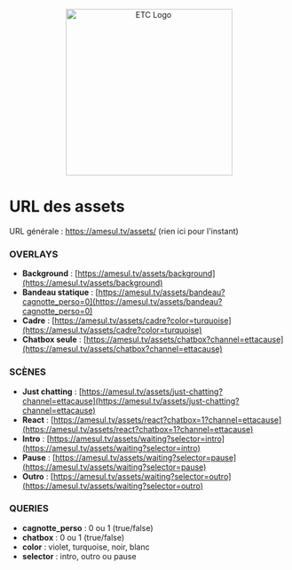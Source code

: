 <p align="center"><a href="https://amesul.tv" target="_blank"><img src="https://amesul.tv/storage/images/logo_ETC-flat.png" width="300" alt="ETC Logo"></a></p>

# URL des assets

URL générale : https://amesul.tv/assets/ (rien ici pour l'instant)

### OVERLAYS

- **Background** : [https://amesul.tv/assets/background](https://amesul.tv/assets/background)
- **Bandeau statique** : [https://amesul.tv/assets/bandeau?cagnotte_perso=0](https://amesul.tv/assets/bandeau?cagnotte_perso=0)
- **Cadre** : [https://amesul.tv/assets/cadre?color=turquoise](https://amesul.tv/assets/cadre?color=turquoise)
- **Chatbox seule** : [https://amesul.tv/assets/chatbox?channel=ettacause](https://amesul.tv/assets/chatbox?channel=ettacause)

### SCÈNES

- **Just chatting** : [https://amesul.tv/assets/just-chatting?channel=ettacause](https://amesul.tv/assets/just-chatting?channel=ettacause)
- **React** : [https://amesul.tv/assets/react?chatbox=1?channel=ettacause](https://amesul.tv/assets/react?chatbox=1?channel=ettacause)
- **Intro** : [https://amesul.tv/assets/waiting?selector=intro](https://amesul.tv/assets/waiting?selector=intro)
- **Pause** : [https://amesul.tv/assets/waiting?selector=pause](https://amesul.tv/assets/waiting?selector=pause)
- **Outro** : [https://amesul.tv/assets/waiting?selector=outro](https://amesul.tv/assets/waiting?selector=outro)

### QUERIES

- **cagnotte_perso** : 0 ou 1 (true/false)
- **chatbox** : 0 ou 1 (true/false)
- **color** : violet, turquoise, noir, blanc
- **selector** : intro, outro ou pause
